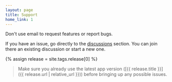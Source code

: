 ```yaml
---
layout: page
title: Support
home_link: 1
---
```


Don't use email to request features or report bugs.

If you have an issue, go directly to the
[discussions](https://github.com/tughi/aggregator-android/discussions) section. You can join there
an existing discussion or start a new one.

{% assign release = site.tags.release[0] %}
> Make sure you already use the latest app version
([{{ release.title }}]({{ release.url | relative_url }})) before bringing up any possible issues.
